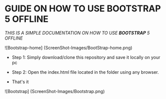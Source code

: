 #   GUIDE ON HOW TO USE BOOTSTRAP 5 OFFLINE


*THIS IS A SIMPLE DOCUMENTATION ON HOW TO USE **BOOTSTRAP** 5 OFFLINE*

![Bootstrap-home] (ScreenShot-Images/BootStrap-home.png)

- Step 1: Simply download/clone this repository and save it locally on your pc

- Step 2: Open the index.html file located in the folder using any browser.

- That's it

![Bootstrap] (ScreenShot-Images/Bootstrap.png)

